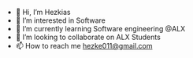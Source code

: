 - 👋 Hi, I’m Hezkias
- 👀 I’m interested in Software 
- 🌱 I’m currently learning Software engineering @ALX
- 💞️ I’m looking to collaborate on ALX Students
- 📫 How to reach me hezke011@gmail.com

<!---
Hezkias/Hezkias is a ✨ special ✨ repository because its `README.md` (this file) appears on your GitHub profile.
You can click the Preview link to take a look at your changes.
--->
